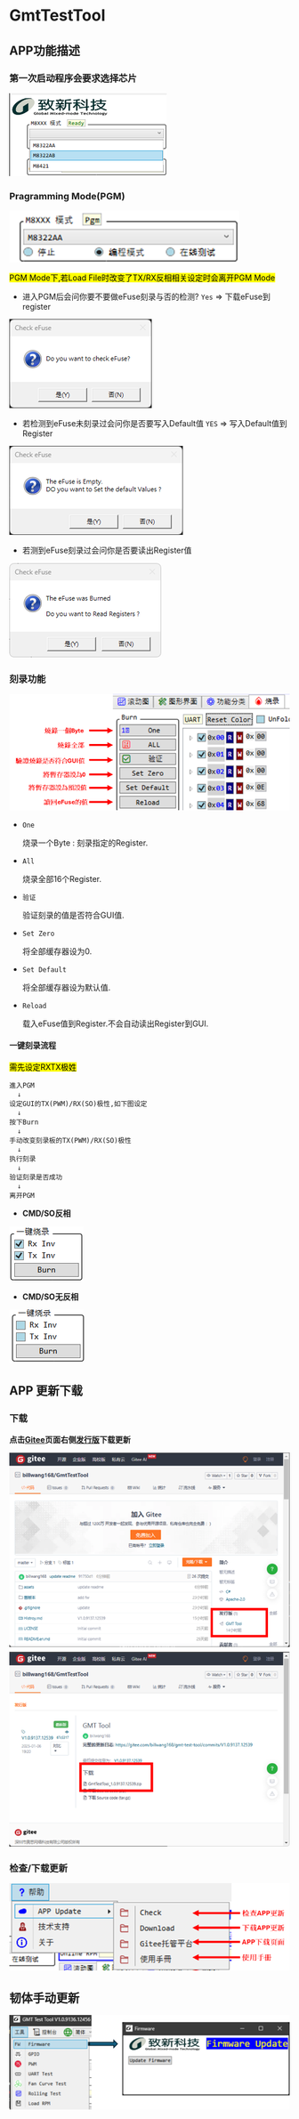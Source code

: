 # GmtTestTool

## APP功能描述

### 第一次启动程序会要求选择芯片

![Select_Chip](assets/SelectChip.png)

### Pragramming Mode(PGM)

![Enter PGM Mode](assets/Enter_PGM.png)

<mark>PGM Mode下,若Load File时改变了TX/RX反相相关设定时会离开PGM Mode</mark>

- 进入PGM后会问你要不要做eFuse刻录与否的检测?
  `Yes` => 下载eFuse到register

![Confirm_CheckeFuse](assets/Confirm_CheckeFuse.png)

- 若检测到eFuse未刻录过会问你是否要写入Default值
 `YES` => 写入Default值到Register

![Confirm_SetDefaultValues](assets/Confirm_SetDefaultValues.png)

- 若测到eFuse刻录过会问你是否要读出Register值

![Confirm_ReadReloadRegister](assets/Confirm_ReadReloadRegister.png)

### 刻录功能

![Burn_Pag](assets/Burn_Page.png)

- `One`

  烧录一个Byte : 刻录指定的Register.

- `All`

  烧录全部16个Register.

- `验证`

  验证刻录的值是否符合GUI值.

- `Set Zero`

  将全部缓存器设为0.

- `Set Default`

  将全部缓存器设为默认值.

- `Reload`

  载入eFuse值到Register.不会自动读出Register到GUI.

#### 一键刻录流程

<mark>需先设定RXTX极姓</mark>

```
進入PGM
  ↓
设定GUI的TX(PWM)/RX(SO)极性,如下图设定
  ↓
按下Burn  
  ↓
手动改变刻录板的TX(PWM)/RX(SO)极性
  ↓
执行刻录
  ↓
验证刻录是否成功
  ↓
离开PGM
```

- **CMD/SO反相**

![UART INV](assets/UART_INV.png)

- **CMD/SO无反相**

![UART_NORMAL](assets/UART_NORMAL.png)

## APP 更新下载

### 下载

**点击[Gitee](https://gitee.com/billwang168/gmt-test-tool)页面右侧[发行版](https://gitee.com/billwang168/gmt-test-tool/releases)下载更新**

![APP_DOWNLOAD](assets/APP_DOWNLOAD.png)

### 检查/下载更新

![Check_App_Update](assets/Check_App_Update.png)

## 韧体手动更新

![Firmware_Update](assets/Firmware_Update.png)
